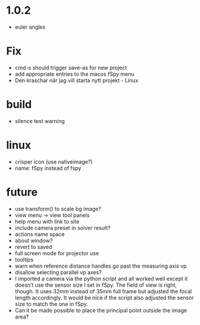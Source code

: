 # 1.0.2

* euler angles

# Fix
* cmd-s should trigger save-as for new project
* add appropriate entries to the macos fSpy menu
* Den kraschar när jag vill starta nytt projekt - Linux

# build
* silence test warning

# linux
* crisper icon (use nativeimage?)
* name: fSpy instead of fspy

# future
* use transform() to scale bg image?
* view menu -> view tool panels
* help menu with link to site
* include camera preset in solver result?
* actions name space
* about window?
* revert to saved
* full screen mode for projector use
* tooltips
* warn when reference distance handles go past the measuring axis vp
* disallow selecting parallel vp axes?
* I imported a camera via the python script and all worked well except it doesn’t use the sensor size I set in fSpy.
The field of view is right, though. It uses 32mm instead of 35mm full frame but adjusted the focal length accordingly. It would be nice if the script also adjusted the sensor size to match the one in fSpy.
* Can it be made possible to place the principal point outside the image area?